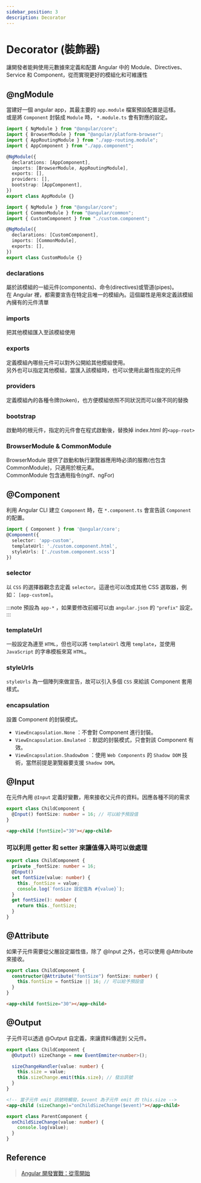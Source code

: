 ```yaml
---
sidebar_position: 3
description: Decorator
---
```


# Decorator (裝飾器)

讓開發者能夠使用元數據來定義和配置 Angular 中的 Module、Directives、Service 和 Component，從而實現更好的模組化和可維護性

## @ngModule

當建好一個 angular app，其最主要的 `app.module` 檔案預設配置是這樣。<br />
或是將 `Component` 封裝成 `Module` 時， `*.module.ts` 會有對應的設定。

```typescript app.module.ts
import { NgModule } from "@angular/core";
import { BrowserModule } from "@angular/platform-browser";
import { AppRoutingModule } from "./app-routing.module";
import { AppComponent } from "./app.component";

@NgModule({
  declarations: [AppComponent],
  imports: [BrowserModule, AppRoutingModule],
  exports: [],
  providers: [],
  bootstrap: [AppComponent],
})
export class AppModule {}
```

```typescript custom.module.ts
import { NgModule } from "@angular/core";
import { CommonModule } from "@angular/common";
import { CustomComponent } from "./custom.component";

@NgModule({
  declarations: [CustomComponent],
  imports: [CommonModule],
  exports: [],
})
export class CustomModule {}
```

### declarations

屬於該模組的一組元件(components)、命令(directives)或管道(pipes)。<br />
在 Angular 裡，都需要宣告在特定且唯一的模組內。這個屬性是用來定義該模組內擁有的元件清單

### imports

把其他模組匯入至該模組使用

### exports

定義模組內哪些元件可以對外公開給其他模組使用。<br />
另外也可以指定其他模組，當匯入該模組時，也可以使用此屬性指定的元件

### providers

定義模組內的各種令牌(token)，也方便模組依照不同狀況而可以做不同的替換

### bootstrap

啟動時的根元件，指定的元件會在程式啟動後，替換掉 index.html 的`<app-root>`

### BrowserModule & CommonModule

BrowserModule 提供了啟動和執行瀏覽器應用時必須的服務(也包含 CommonModule)，只適用於根元素。<br />
CommonModule 包含通用指令(ngIf、ngFor)

## @Component

利用 Angular CLI 建立 `Component` 時，在 `*.component.ts` 會宣告該 `Component` 的配置。

```typescript
import { Component } from '@angular/core';
@Component({
  selector: 'app-custom',
  templateUrl: './custom.component.html',
  styleUrls: ['./custom.component.scss']
})
```

### selector

以 `CSS` 的選擇器觀念去定義 `selector`。這邊也可以改成其他 CSS 選取器，例如： `[app-custom]`。

:::note
預設為 `app-*` ，如果要修改前綴可以由 `angular.json` 的 `"prefix"` 設定。
:::

### templateUrl

一般設定為連至 `HTML`，但也可以將 `templateUrl` 改用 `template`，並使用 `JavaScript` 的字串模板來寫 `HTML`。

### styleUrls

`styleUrls` 為一個陣列來做宣告，故可以引入多個 `CSS` 來給該 Component 套用樣式。

### encapsulation

設置 Component 的封裝模式。

- `ViewEncapsulation.None` ：不會對 Component 進行封裝。
- `ViewEncapsulation.Emulated` ：默認的封裝模式，只會對該 Component 有效。
- `ViewEncapsulation.ShadowDom` ：使用 `Web Components` 的 `Shadow DOM` 技術，當然前提是瀏覽器要支援 `Shadow DOM`。

## @Input

在元件內用 `@Input` 定義好變數，用來接收父元件的資料。因應各種不同的需求

```typescript child.component.ts
export class ChildComponent {
  @Input() fontSize: number = 16; // 可以給予預設值
}
```

```html parent.component.html
<app-child [fontSize]="30"></app-child>
```

### 可以利用 getter 和 setter 來讓值傳入時可以做處理

```typescript child.component.ts
export class ChildComponent {
  private _fontSize: number = 16;
  @Input()
  set fontSize(value: number) {
    this._fontSize = value;
    console.log(`fonSize 設定值為 #{value}`);
  }
  get fontSize(): number {
    return this._fontSize;
  }
}
```

## @Attribute

如果子元件需要從父層設定屬性值，除了 @Input 之外，也可以使用 @Attribute 來接收。

```typescript child.component.ts
export class ChildComponent {
  constructor(@Attribute("fontSize") fontSize: number) {
    this.fontSize = fontSize || 16; // 可以給予預設值
  }
}
```

```html parent.component.html
<app-child fontSize="30"></app-child>
```

## @Output

子元件可以透過 @Output 自定義，來讓資料傳遞到 父元件。

```typescript child.component.ts
export class ChildComponent {
  @Output() sizeChange = new EventEmmiter<number>();

  sizeChangeHandler(value: number) {
    this.size = value;
    this.sizeChange.emit(this.size); // 發出訊號
  }
}
```

```html parent.component.html
<!-- 當子元件 emit 訊號時觸發，$event 為子元件 emit 的 this.size -->
<app-child (sizeChange)="onChildSizeChange($event)"></app-child>
```

```typescript parent.component.ts
export class ParentComponent {
  onChildSizeChange(value: number) {
    console.log(value);
  }
}
```

## Reference

> [Angular 開發實戰：從零開始](https://www.udemy.com/course/angular-zero/)
